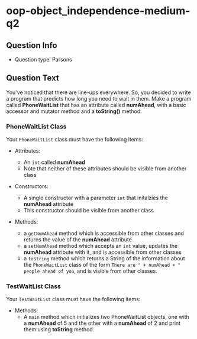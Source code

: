 # oop-object_independence-medium-q2

## Question Info

- Question type: Parsons

## Question Text

You've noticed that there are line-ups everywhere. So, you decided to write a program that predicts how long you need to
wait in them. Make a program called  **PhoneWaitList** that has an attribute called **numAhead**, with a basic accessor
and mutator method and a **toString()** method.

### PhoneWaitList Class

Your `PhoneWaitList` class must have the following items:

- Attributes:
    - An `int` called **numAhead**
    - Note that neither of these attributes should be visible from another class

- Constructors:
    - A single constructor with a parameter `int` that initalzies the **numAhead** attribute
    - This constructor should be visible from another class

- Methods:
    - a `getNumAhead` method which is accessible from other classes and returns the value of the **numAhead** attribute
    - a `setNumAhead` method which accepts an `int` value, updates the **numAhead** attribute with it, and
      is accessible from other classes
    - a `toString` method which returns a String of the information about the `PhoneWaitList` class of the form
      `There are " + numAhead + " people ahead of you`, and is visible from other classes.

### TestWaitList Class

Your `TestWaitList` class must have the following items:

- Methods:
    - A `main` method which initializes two PhoneWaitList objects, one with a **numAhead** of 5 and
      the other with a **numAhead** of 2 and print them using **toString** method.

